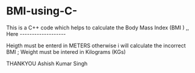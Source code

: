 # BMI-using-C-

This is a C++ code which helps to calculate the Body Mass Index (BMI ) ,,
Here -------------------

Heigth must be enterd in METERS otherwise i will calculate the incorrect BMI ;
Weight must be intered in Kilograms (KGs)


THANKYOU 
Ashish Kumar Singh 
